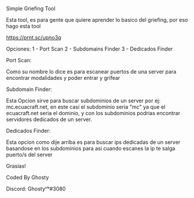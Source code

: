 Simple Griefing Tool

Esta tool, es para gente que quiere aprender lo basico del griefing, por eso hago esta tool

https://prnt.sc/upno3q

Opciones:
1 - Port Scan
2 - Subdomains Finder
3 - Dedicados Finder

Port Scan:

Como su nombre lo dice es para escanear puertos de una server para encontrar modalidades y poder entrar y grifear

Subdomain Finder:

Esta Opcion sirve para buscar subdominios de un server por ej: mc.ecuacraft.net, en este casi el subdominio seria "mc" ya que el ecuacraft.net seria el dominio, y con los subdominios podrias encontrar servidores dedicados de un server.

Dedicados Finder:

Esta opcion como dije arriba es para buscar ips dedicadas de un server basandose en los subdominios para asi cuando escanes la ip te salga puerto/s del server

Grasias!

Coded By Ghosty

Discord: Ghostyᵛᵇ#3080
